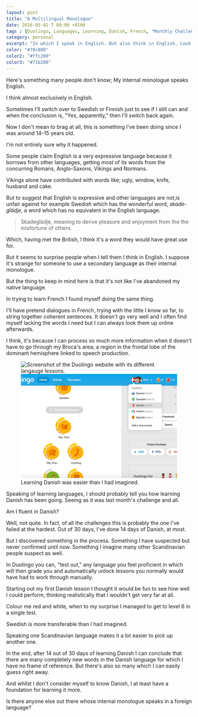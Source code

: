 ```yaml
---
layout: post
title: "A Multilingual Monologue"
date: 2016-05-02 T 09:00 +0100
tags : [Duolingo, Languages, Learning, Danish, French, "Monthly Challenge"]
category: personal
excerpt: "In which I speak in English. But also think in English. Look I'm doing it right now."
color: "#78c800"
color2: "#ffc200"
color3: "#71b200"
---
```

Here's something many people don't know; My internal monologue speaks English.

I think almost exclusively in English.

Sometimes I'll switch over to Swedish or Finnish just to see if I still can and when the conclusion is, "Yes, apparently," then I'll switch back again.

Now I don't mean to brag at all, this is something I've been doing since I was around 14&ndash;15 years old.

I'm not entirely sure why it happened.

Some people claim English is a very expressive language because it borrows from other languages, getting most of its words from the concurring Romans, Anglo-Saxons, Vikings and Normans.

Vikings alone have contributed with words like; ugly, window, knife, husband and cake.

But to suggest that English is expressive and other languages are not,is unfair against for example Swedish which has the wonderful word, <i lang="sv">skadeglädje</i>, a word which has no equivalent in the English language.

> Skadeglädje, meaning to derive pleasure and enjoyment from the the misfortune of others.

Which, having met the British, I think it's a word they would have great use for.

But it seems to surprise people when I tell them I think in English. I suppose it's strange for someone to use a secondary language as their internal monologue.

But the thing to keep in mind here is that it's not like I've abandoned my native language.

In trying to learn French I found myself doing the same thing.

I'll have pretend dialogues in French, trying with the little I know so far, to string together coherent sentences. It doesn't go very well and I often find myself lacking the words I need but I can always look them up online afterwards.

I think, it's because I can process so much more information when it doesn't have to go through my Broca's area; a region in the frontal lobe of the dominant hemisphere linked to speech production.

<figure>
	<img class="js-lazy-load" data-original="/assets/posts/2016/may/a-multilingual-monologue/duolingo.jpg" alt="Screenshot of the Duolingo website with its different langauge lessons.">
	<noscript>
		<img src="/assets/posts/2016/may/a-multilingual-monologue/duolingo.jpg" alt="Screenshot of the Duolingo website with its different langauge lessons.">
	</noscript>
	<figcaption>Learning Danish was easier than I had imagined.</figcaption>
</figure>

Speaking of learning languages, I should probably tell you how learning Danish has been going. Seeing as it was last month's challenge and all.

Am I fluent in Danish?

Well, not quite. In fact, of all the challenges this is probably the one I've failed at the hardest. Out of 30 days, I've done 14 days of Danish, at most.

But I discovered something in the process. Something I have suspected but never confirmed until now. Something I imagine many other Scandinavian people suspect as well.

In Duolingo you can, "test out," any language you feel proficient in which will then grade you and automatically unlock lessons you normally would have had to work through manually.

Starting out my first Danish lesson I thought it would be fun to see how well I could perform, thinking realistically that I wouldn't get very far at all.

Colour me red and white, when to my surprise I managed to get to level 6 in a single test.

Swedish is more transferable than I had imagined.

Speaking one Scandinavian language makes it a lot easier to pick up another one.

In the end, after 14 out of 30 days of learning Danish I can conclude that there are many completely new words in the Danish language for which I have no frame of reference. But there's also so many which I can easily guess right away.

And whilst I don't consider myself to know Danish, I at least have a foundation for learning it more.

Is there anyone else out there whose internal monologue speaks in a foreign language?